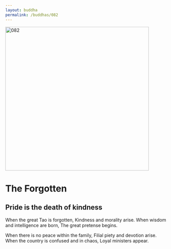 ```yaml
---
layout: buddha
permalink: /buddhas/082
---
```


<div class="uk-text-center">
<img src="{{"/assets/img/buddhas/buddha-082.jpg" | relative_url}}" alt="082"  width="448" height="448"></div>

# The Forgotten

## Pride is the death of kindness



When the great Tao is forgotten,
Kindness and morality arise.
When wisdom and intelligence are born,
The great pretense begins.

When there is no peace within the family,
Filial piety and devotion arise.
When the country is confused and in chaos,
Loyal ministers appear.
